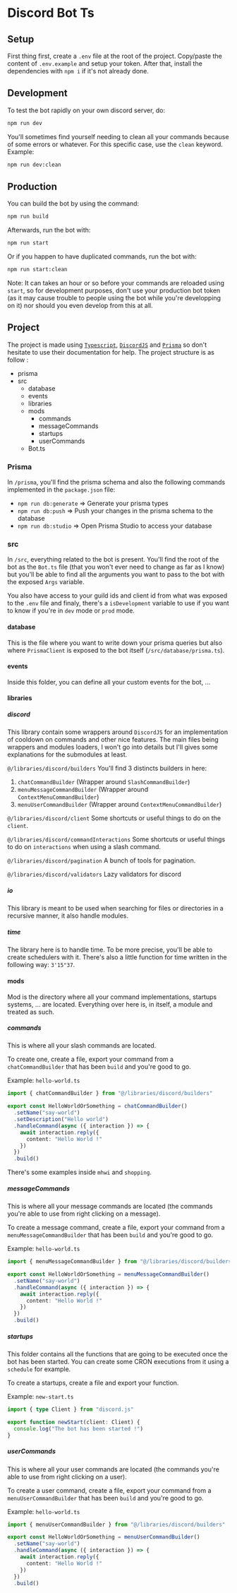 # Discord Bot Ts

## Setup
First thing first, create a `.env` file at the root of the project.
Copy/paste the content of `.env.example` and setup your token.
After that, install the dependencies with `npm i` if it's not already done.

## Development

To test the bot rapidly on your own discord server, do:
```bash
npm run dev
```

You'll sometimes find yourself needing to clean all your commands because of some errors or whatever. For this specific case, use the `clean` keyword.
Example:
```bash
npm run dev:clean
```

## Production

You can build the bot by using the command:
```bash
npm run build
```

Afterwards, run the bot with:
```bash
npm run start
```

Or if you happen to have duplicated commands, run the bot with:
```bash
npm run start:clean
```

Note: It can takes an hour or so before your commands are reloaded using `start`, so for development purposes, don't use your production bot token (as it may cause trouble to people using the bot while you're developping on it) nor should you even develop from this at all.

## Project

The project is made using [`Typescript`](https://www.typescriptlang.org/docs/handbook/typescript-from-scratch.html), [`DiscordJS`](https://discordjs.guide/) and [`Prisma`](https://www.prisma.io/docs/orm/overview/introduction) so don't hesitate to use their documentation for help.
The project structure is as follow :
- prisma
- src
  - database
  - events
  - libraries
  - mods
    - commands
    - messageCommands
    - startups
    - userCommands
  - Bot.ts

### Prisma

In `/prisma`, you'll find the prisma schema and also the following commands implemented in the `package.json` file:
- `npm run db:generate` => Generate your prisma types
- `npm run db:push` => Push your changes in the prisma schema to the database
- `npm run db:studio` => Open Prisma Studio to access your database

### src

In `/src`, everything related to the bot is present. You'll find the root of the bot as the `Bot.ts` file (that you won't ever need to change as far as I know) but you'll be able to find all the arguments you want to pass to the bot with the exposed `Args` variable.

You also have access to your guild ids and client id from what was exposed to the `.env` file and finaly, there's a `isDevelopment` variable to use if you want to know if you're in `dev` mode or `prod` mode.

#### database

This is the file where you want to write down your prisma queries but also where `PrismaClient` is exposed to the bot itself (`/src/database/prisma.ts`).

#### events

Inside this folder, you can define all your custom events for the bot, ...

#### libraries

##### discord

This library contain some wrappers around `DiscordJS` for an implementation of cooldown on commands and other nice features.
The main files being wrappers and modules loaders, I won't go into details but I'll gives some explanations for the submodules at least.

`@/libraries/discord/builders`
You'll find 3 distincts builders in here:
1. `chatCommandBuilder` (Wrapper around `SlashCommandBuilder`)
2. `menuMessageCommandBuilder` (Wrapper around `ContextMenuCommandBuilder`)
3. `menuUserCommandBuilder` (Wrapper around `ContextMenuCommandBuilder`)

`@/libraries/discord/client`
Some shortcuts or useful things to do on the `client`.

`@/libraries/discord/commandInteractions`
Some shortcuts or useful things to do on `interactions` when using a slash command.

`@/libraries/discord/pagination`
A bunch of tools for pagination.

`@/libraries/discord/validators`
Lazy validators for discord

##### io

This library is meant to be used when searching for files or directories in a recursive manner, it also handle modules.

##### time

The library here is to handle time. To be more precise, you'll be able to create schedulers with it. There's also a little function for time written in the following way:
`3'15"37`.

#### mods

Mod is the directory where all your command implementations, startups systems, ... are located. Everything over here is, in itself, a module and treated as such.

##### commands

This is where all your slash commands are located.

To create one, create a file, export your command from a `chatCommandBuilder` that has been `build` and you're good to go.

Example: `hello-world.ts`
```ts
import { chatCommandBuilder } from "@/libraries/discord/builders"

export const HelloWorldOrSomething = chatCommandBuilder()
  .setName("say-world")
  .setDescription("Hello world")
  .handleCommand(async ({ interaction }) => {    
    await interaction.reply({
      content: "Hello World !"
    })
  })
  .build()
```

There's some examples inside `mhwi` and `shopping`.

##### messageCommands

This is where all your message commands are located (the commands you're able to use from right clicking on a message).

To create a message command, create a file, export your command from a `menuMessageCommandBuilder` that has been `build` and you're good to go.

Example: `hello-world.ts`
```ts
import { menuMessageCommandBuilder } from "@/libraries/discord/builders"

export const HelloWorldOrSomething = menuMessageCommandBuilder()
  .setName("say-world")
  .handleCommand(async ({ interaction }) => {    
    await interaction.reply({
      content: "Hello World !"
    })
  })
  .build()
```

##### startups

This folder contains all the functions that are going to be executed once the bot has been started. You can create some CRON executions from it using a `schedule` for example.

To create a startups, create a file and export your function.

Example: `new-start.ts`
```ts
import { type Client } from "discord.js"

export function newStart(client: Client) {
  console.log("The bot has been started !")
}
```

##### userCommands

This is where all your user commands are located (the commands you're able to use from right clicking on a user).

To create a user command, create a file, export your command from a `menuUserCommandBuilder` that has been `build` and you're good to go.

Example: `hello-world.ts`
```ts
import { menuUserCommandBuilder } from "@/libraries/discord/builders"

export const HelloWorldOrSomething = menuUserCommandBuilder()
  .setName("say-world")
  .handleCommand(async ({ interaction }) => {    
    await interaction.reply({
      content: "Hello World !"
    })
  })
  .build()
```
